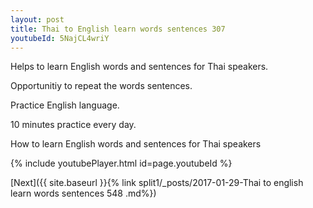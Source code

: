 ```yaml
---
layout: post
title: Thai to English learn words sentences 307 
youtubeId: 5NajCL4wriY
---
```

 
 
Helps to learn English words and sentences for Thai speakers.

Opportunitiy to repeat the words sentences. 

Practice English language. 
 
10 minutes practice every day. 
 
How to learn English words and sentences for Thai speakers 
 
{% include youtubePlayer.html id=page.youtubeId %}
 
 
[Next]({{ site.baseurl }}{% link  split1/_posts/2017-01-29-Thai to english learn words sentences 548 .md%})
 
